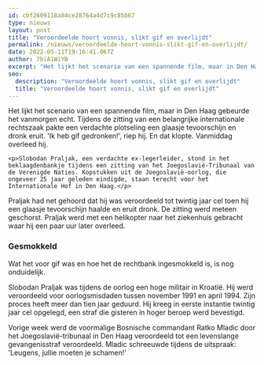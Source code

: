 ```yaml
---
id: cbf2609118a84ce28764a4d7c9c85b67
type: nieuws
layout: post
title: "Veroordeelde hoort vonnis, slikt gif en overlijdt"
permalink: /nieuws/veroordeelde-hoort-vonnis-slikt-gif-en-overlijdt/
date: 2022-05-11T19:16:41.067Z
author: 7biA1WiYB
excerpt: "Het lijkt het scenario van een spannende film, maar in Den Haag gebeurde het vanmorgen echt. Tijdens de zitting van een belangrijke internationale rechtszaak pakte een verdachte plotseling een glaasje tevoorschijn en dronk eruit. 'Ik heb gif gedronken!', riep hij. En dat klopte. Vanmiddag overleed hij.  "
seo:
  description: "Veroordeelde hoort vonnis, slikt gif en overlijdt"
  title: "Veroordeelde hoort vonnis, slikt gif en overlijdt"
---
```

Het lijkt het scenario van een spannende film, maar in Den Haag gebeurde het vanmorgen echt. Tijdens de zitting van een belangrijke internationale rechtszaak pakte een verdachte plotseling een glaasje tevoorschijn en dronk eruit. 'Ik heb gif gedronken!', riep hij. En dat klopte. Vanmiddag overleed hij.  

    <p>Slobodan Praljak, een verdachte ex-legerleider, stond in het beklaagdenbankje tijdens een zitting van het Joegoslavië-Tribunaal van de Verenigde Naties. Kopstukken uit de Joegoslavië-oorlog, die ongeveer 25 jaar geleden eindigde, staan terecht voor het Internationale Hof in Den Haag.</p>
<p>Praljak had net gehoord dat hij was veroordeeld tot twintig jaar cel toen hij een glaasje tevoorschijn haalde en eruit dronk. De zitting werd meteen geschorst. Praljak werd met een helikopter naar het ziekenhuis gebracht waar hij een paar uur later overleed.</p>
<h3>Gesmokkeld</h3>
<p>Wat het voor gif was en hoe het de rechtbank ingesmokkeld is, is nog onduidelijk.</p>
<p>Slobodan Praljak was tijdens de oorlog een hoge militair in Kroatië. Hij werd veroordeeld voor oorlogsmisdaden tussen november 1991 en april 1994. Zijn proces heeft meer dan tien jaar geduurd. Hij kreeg in eerste instantie twintig jaar cel opgelegd, een straf die gisteren in hoger beroep werd bevestigd.</p>
<p>Vorige week werd de voormalige Bosnische commandant Ratko Mladic door het Joegoslavië-tribunaal in Den Haag veroordeeld tot een levenslange gevangenisstraf veroordeeld. Mladic schreeuwde tijdens de uitspraak: 'Leugens, jullie moeten je schamen!'</p>  
